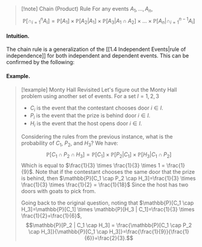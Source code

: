 > [!note] Chain (Product) Rule
> For any events $A_1, ..., A_n$,
> $$\mathbb{P}[\cap_{i = 1}^nA_i]=\mathbb{P}[A_1] \times \mathbb{P}[A_2 | A_1] \times \mathbb{P}[A_3 | A_1 \cap A_2] \times ... \times \mathbb{P}[A_n | \cap_{i = 1}^{n-1}A_i]$$
#### Intuition. 
The chain rule is a generalization of the [[1.4 Independent Events|rule of independence]] for both independent and dependent events. This can be confirmed by the following:

#### Example.
>[!example] Monty Hall Revisited
>Let's figure out the Monty Hall problem using another set of events. For a set $I = {1, 2, 3}$
>- $C_i$ is the event that the contestant chooses door $i \in I$.
>- $P_i$ is the event that the prize is behind door $i \in I$.
>- $H_i$ is the event that the host opens door $i \in I$.
>
>Considering the rules from the previous instance, what is the probability of $C_1,$ $P_2,$ and $H_3$? We have:
>$$\mathbb{P}[C_1 \cap P_2 \cap H_3]=\mathbb{P}[C_1] \times \mathbb{P}[P_2 | C_1] \times \mathbb{P}[H_3 | C_1 \cap P_2]$$
>Which is equal to $\frac{1}{3} \times \frac{1}{3} \times 1 = \frac{1}{9}$.
>Note that if the contestant chooses the same door that the prize is behind, then $\mathbb{P}[C_1 \cap P_2 \cap H_3]=\frac{1}{3} \times \frac{1}{3} \times \frac{1}{2} = \frac{1}{18}$ Since the host has two doors with goats to pick from.
>
>Going back to the original question, noting that $\mathbb{P}[C_1 \cap H_3]=\mathbb{P}[C_1] \times \mathbb{P}[H_3 | C_1]=\frac{1}{3} \times \frac{1}{2}=\frac{1}{6}$,
>$$\mathbb{P}[P_2 | C_1 \cap H_3] = \frac{\mathbb{P}[C_1 \cap P_2 \cap H_3]}{\mathbb{P}[C_1 \cap H_3]}=\frac{\frac{1}{9}}{\frac{1}{6}}=\frac{2}{3}.$$
